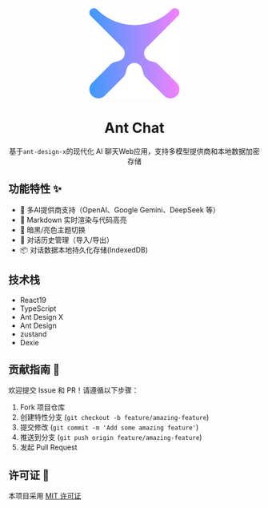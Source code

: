 <div align="center">

<img height="180" src="./public/logo.svg" />

# Ant Chat

基于`ant-design-x`的现代化 AI 聊天Web应用，支持多模型提供商和本地数据加密存储

</div>

## 功能特性 ✨

- 🚀 多AI提供商支持（OpenAI、Google Gemini、DeepSeek 等）
- 📝 Markdown 实时渲染与代码高亮
- 🎨 暗黑/亮色主题切换
- 🔄 对话历史管理（导入/导出）
- 📦 对话数据本地持久化存储(IndexedDB)

## 技术栈

- React19
- TypeScript
- Ant Design X
- Ant Design
- zustand
- Dexie

## 贡献指南 🤝

欢迎提交 Issue 和 PR！请遵循以下步骤：

1. Fork 项目仓库
2. 创建特性分支 (`git checkout -b feature/amazing-feature`)
3. 提交修改 (`git commit -m 'Add some amazing feature'`)
4. 推送到分支 (`git push origin feature/amazing-feature`)
5. 发起 Pull Request

## 许可证 📄

本项目采用 [MIT 许可证](https://opensource.org/licenses/MIT)
